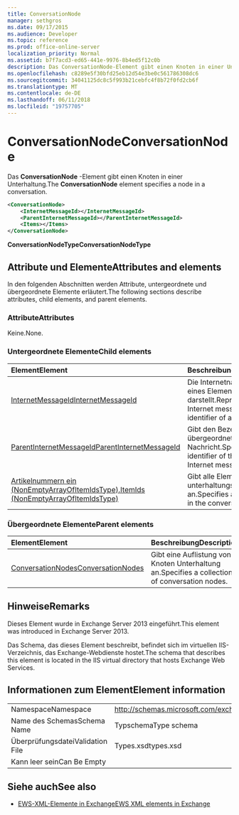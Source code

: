 ```yaml
---
title: ConversationNode
manager: sethgros
ms.date: 09/17/2015
ms.audience: Developer
ms.topic: reference
ms.prod: office-online-server
localization_priority: Normal
ms.assetid: b7f7acd3-ed65-441e-9976-8b4ed5f12c0b
description: Das ConversationNode-Element gibt einen Knoten in einer Unterhaltung.
ms.openlocfilehash: c8289e5f30bfd25eb12d54e3be0c561786308dc6
ms.sourcegitcommit: 34041125dc8c5f993b21cebfc4f8b72f0fd2cb6f
ms.translationtype: MT
ms.contentlocale: de-DE
ms.lasthandoff: 06/11/2018
ms.locfileid: "19757705"
---
```

# <a name="conversationnode"></a><span data-ttu-id="19efd-103">ConversationNode</span><span class="sxs-lookup"><span data-stu-id="19efd-103">ConversationNode</span></span>

<span data-ttu-id="19efd-104">Das **ConversationNode** -Element gibt einen Knoten in einer Unterhaltung.</span><span class="sxs-lookup"><span data-stu-id="19efd-104">The **ConversationNode** element specifies a node in a conversation.</span></span> 
  
```XML
<ConversationNode>
    <InternetMessageId></InternetMessageId>
    <ParentInternetMessageId></ParentInternetMessageId>
    <Items></Items>
</ConversationNode>
```

 <span data-ttu-id="19efd-105">**ConversationNodeType**</span><span class="sxs-lookup"><span data-stu-id="19efd-105">**ConversationNodeType**</span></span>
## <a name="attributes-and-elements"></a><span data-ttu-id="19efd-106">Attribute und Elemente</span><span class="sxs-lookup"><span data-stu-id="19efd-106">Attributes and elements</span></span>

<span data-ttu-id="19efd-107">In den folgenden Abschnitten werden Attribute, untergeordnete und übergeordnete Elemente erläutert.</span><span class="sxs-lookup"><span data-stu-id="19efd-107">The following sections describe attributes, child elements, and parent elements.</span></span>
  
### <a name="attributes"></a><span data-ttu-id="19efd-108">Attribute</span><span class="sxs-lookup"><span data-stu-id="19efd-108">Attributes</span></span>

<span data-ttu-id="19efd-109">Keine.</span><span class="sxs-lookup"><span data-stu-id="19efd-109">None.</span></span>
  
### <a name="child-elements"></a><span data-ttu-id="19efd-110">Untergeordnete Elemente</span><span class="sxs-lookup"><span data-stu-id="19efd-110">Child elements</span></span>

|<span data-ttu-id="19efd-111">**Element**</span><span class="sxs-lookup"><span data-stu-id="19efd-111">**Element**</span></span>|<span data-ttu-id="19efd-112">**Beschreibung**</span><span class="sxs-lookup"><span data-stu-id="19efd-112">**Description**</span></span>|
|:-----|:-----|
|[<span data-ttu-id="19efd-113">InternetMessageId</span><span class="sxs-lookup"><span data-stu-id="19efd-113">InternetMessageId</span></span>](internetmessageid.md) <br/> |<span data-ttu-id="19efd-114">Die Internetnachricht-ID eines Elements darstellt.</span><span class="sxs-lookup"><span data-stu-id="19efd-114">Represents the Internet message identifier of an item.</span></span>  <br/> |
|[<span data-ttu-id="19efd-115">ParentInternetMessageId</span><span class="sxs-lookup"><span data-stu-id="19efd-115">ParentInternetMessageId</span></span>](parentinternetmessageid.md) <br/> |<span data-ttu-id="19efd-116">Gibt den Bezeichner der übergeordneten Internet-Nachricht.</span><span class="sxs-lookup"><span data-stu-id="19efd-116">Specifies the identifier of the parent Internet message.</span></span>  <br/> |
|[<span data-ttu-id="19efd-117">Artikelnummern ein (NonEmptyArrayOfItemIdsType).</span><span class="sxs-lookup"><span data-stu-id="19efd-117">ItemIds (NonEmptyArrayOfItemIdsType)</span></span>](itemids-nonemptyarrayofitemidstype.md) <br/> |<span data-ttu-id="19efd-118">Gibt alle Elemente im unterhaltungsknoten an.</span><span class="sxs-lookup"><span data-stu-id="19efd-118">Specifies all the items in the conversation node.</span></span>  <br/> |
   
### <a name="parent-elements"></a><span data-ttu-id="19efd-119">Übergeordnete Elemente</span><span class="sxs-lookup"><span data-stu-id="19efd-119">Parent elements</span></span>

|<span data-ttu-id="19efd-120">**Element**</span><span class="sxs-lookup"><span data-stu-id="19efd-120">**Element**</span></span>|<span data-ttu-id="19efd-121">**Beschreibung**</span><span class="sxs-lookup"><span data-stu-id="19efd-121">**Description**</span></span>|
|:-----|:-----|
|[<span data-ttu-id="19efd-122">ConversationNodes</span><span class="sxs-lookup"><span data-stu-id="19efd-122">ConversationNodes</span></span>](conversationnodes.md) <br/> |<span data-ttu-id="19efd-123">Gibt eine Auflistung von Knoten Unterhaltung an.</span><span class="sxs-lookup"><span data-stu-id="19efd-123">Specifies a collection of conversation nodes.</span></span>  <br/> |
   
## <a name="remarks"></a><span data-ttu-id="19efd-124">Hinweise</span><span class="sxs-lookup"><span data-stu-id="19efd-124">Remarks</span></span>

<span data-ttu-id="19efd-125">Dieses Element wurde in Exchange Server 2013 eingeführt.</span><span class="sxs-lookup"><span data-stu-id="19efd-125">This element was introduced in Exchange Server 2013.</span></span>
  
<span data-ttu-id="19efd-126">Das Schema, das dieses Element beschreibt, befindet sich im virtuellen IIS-Verzeichnis, das Exchange-Webdienste hostet.</span><span class="sxs-lookup"><span data-stu-id="19efd-126">The schema that describes this element is located in the IIS virtual directory that hosts Exchange Web Services.</span></span>
  
## <a name="element-information"></a><span data-ttu-id="19efd-127">Informationen zum Element</span><span class="sxs-lookup"><span data-stu-id="19efd-127">Element information</span></span>

|||
|:-----|:-----|
|<span data-ttu-id="19efd-128">Namespace</span><span class="sxs-lookup"><span data-stu-id="19efd-128">Namespace</span></span>  <br/> |http://schemas.microsoft.com/exchange/services/2006/types  <br/> |
|<span data-ttu-id="19efd-129">Name des Schemas</span><span class="sxs-lookup"><span data-stu-id="19efd-129">Schema Name</span></span>  <br/> |<span data-ttu-id="19efd-130">Typschema</span><span class="sxs-lookup"><span data-stu-id="19efd-130">Type schema</span></span>  <br/> |
|<span data-ttu-id="19efd-131">Überprüfungsdatei</span><span class="sxs-lookup"><span data-stu-id="19efd-131">Validation File</span></span>  <br/> |<span data-ttu-id="19efd-132">Types.xsd</span><span class="sxs-lookup"><span data-stu-id="19efd-132">types.xsd</span></span>  <br/> |
|<span data-ttu-id="19efd-133">Kann leer sein</span><span class="sxs-lookup"><span data-stu-id="19efd-133">Can Be Empty</span></span>  <br/> ||
   
## <a name="see-also"></a><span data-ttu-id="19efd-134">Siehe auch</span><span class="sxs-lookup"><span data-stu-id="19efd-134">See also</span></span>



- [<span data-ttu-id="19efd-135">EWS-XML-Elemente in Exchange</span><span class="sxs-lookup"><span data-stu-id="19efd-135">EWS XML elements in Exchange</span></span>](ews-xml-elements-in-exchange.md)


